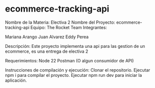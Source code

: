 # ecommerce-tracking-api

Nombre de la Materia: Electiva 2
Nombre del Proyecto: ecommerce-tracking-api 
Equipo: The Rocket Team
Integrantes:

Mariana Arango
Juan Alvarez
Eddy Perea 

Descripción: Este proyecto implementa una api para las gestion de un ecommerce, es una entrega de electiva 2

Requerimientos:
Node 22
Postman (O algun consumidor de API)

Instrucciones de compilación y ejecución:
Clonar el repositorio.
Ejecutar npm i para compilar el proyecto.
Ejecutar npm run dev para iniciar la aplicación.
